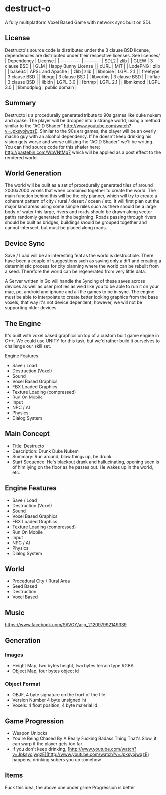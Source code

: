 destruct-o
==========

A fully multiplatform Voxel Based Game with network sync built on SDL

## License ##
Destructo's source code is distributed under the 3 clause BSD license, dependencies are distributed under their respective licenses. See licenses/
| Dependency | License |
| ---------- | ------- |
| SDL2 | zlib |
| GLEW | 3 clause BSD |
| GLM | Happy Bunny License |
| cURL | MIT |
| LodePNG | zlib |
| base64 | APSL and Apache |
| zlib | zlib |
| libnoise | LGPL 2.1 |
| freetype | 3 clause BSD |
| libogg | 3 clause BSD |
| libvorbis | 3 clause BSD |
| libflac | 3 clause BSD |
| libidn | LGPL 3.0 |
| librtmp | LGPL 2.1 |
| libmikmod | LGPL 3.0 |
| libmodplug | public domain |

## Summary ##
Destructo is a procedurally generated tribute to 90s games like duke nukem and quake. The player will be dropped into a strange world, using a method similar to the "ACID Shader" http://www.youtube.com/watch?v=JpksyojwqzE. Similar to the 90s era games, the player will be an overly macho guy with an alcohol dependency. If he doesn't keep drinking his vision gets worse and worse utilizing the "ACID Shader" we'll be writing. You can find source code for this shader here: http://pastebin.com/WbVNtMg7 which will be applied as a post effect to the rendered world.


## World Generation ##
The world will be built as a set of procedurally generated tiles of around 2000x2000 voxels that when combined together to create the world. The main function behind this will be the city planner, which will try to create a coherent pattern of city / rural / desert / ocean / etc. It will first plan out the major land areas using some simple rules such as there should be a large body of water this large, rivers and roads should be drawn along vector paths randomly generated in the beginning. Roads passing through rivers should be built as bridges, buildings should be grouped together and cannot intersect, but must be placed along roads.

## Device Sync ##
Save / Load will be an interesting feat as the world is destructible. There have been a couple of suggestions such as saving only a diff and creating a deterministic process for city planning where the world can be rebuilt from a seed. Therefore the world can be regenerated from very little data.

A Server written in Go will handle the Syncing of these saves across devices as well as user profiles as we'd like you to be able to run it on your mac, pc, android and iphone and all the games to be in sync. The engine must be able to interpolate to create better looking graphics from the base voxels, that way it's not device dependent; however, we will not be supporting older devices.

## The Engine ##
It's built with voxel based graphics on top of a custom built game engine in C++. We could use UNITY for this task, but we'd rather build it ourselves to challenge our skill set.

Engine Features

* Save / Load
* Destruction (Voxel)
* Sound
* Voxel Based Graphics
* FBX Loaded Graphics
* Texture Loading (compressed)
* Run On Mobile
* Input
* NPC / AI
* Physics
* Dialog System


## Main Concept ##
* Title: Destructo
* Description: Drunk Duke Nukem
* Summary: Run around, blow things up, be drunk
* Start Sequence: He's blackout drunk and hallucinating, opening seen is of him lying on the floor as he passes out. He wakes up in the world, etc.

## Engine Features ##
* Save / Load
* Destruction (Voxel)
* Sound
* Voxel Based Graphics
* FBX Loaded Graphics
* Texture Loading (compressed)
* Run On Mobile
* Input
* NPC / AI
* Physics
* Dialog System

## World ##
* Procedural City / Rural Area
* Seed Based
* Destruction
* Voxel Based


## Music ##
https://www.facebook.com/SAVOY/app_212097992149339

## Generation ##

### Images ###
* Height Map, two bytes height, two bytes terrain type RGBA
* Object Map, four bytes object id

### Object Format ###
* OBJF, 4 byte signature on the front of the file
* Version Number 4 byte unsigned int
* Voxels: 4 float position, 4 byte material id

## Game Progression ##
* Weapon Unlocks
* You're Being Chased By A Really Fucking Badass Thing That's Slow, it can warp if the player gets too far
* If you don't keep drinking, [http://www.youtube.com/watch?v=JpksyojwqzE](http://www.youtube.com/watch?v=JpksyojwqzE) happens, drinking sobers you up somehow

## Items ##
Fuck this idea, the above one under game Progression is better
